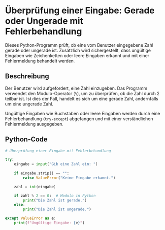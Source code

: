# Überprüfung einer Eingabe: Gerade oder Ungerade mit Fehlerbehandlung

Dieses Python-Programm prüft, ob eine vom Benutzer eingegebene Zahl gerade oder ungerade ist. Zusätzlich wird sichergestellt, dass ungültige Eingaben wie Zeichenketten oder leere Eingaben erkannt und mit einer Fehlermeldung behandelt werden.

## Beschreibung

Der Benutzer wird aufgefordert, eine Zahl einzugeben. Das Programm verwendet den Modulo-Operator (`%`), um zu überprüfen, ob die Zahl durch 2 teilbar ist. Ist dies der Fall, handelt es sich um eine gerade Zahl, andernfalls um eine ungerade Zahl.

Ungültige Eingaben wie Buchstaben oder leere Eingaben werden durch eine Fehlerbehandlung (`try-except`) abgefangen und mit einer verständlichen Fehlermeldung ausgegeben.

## Python-Code

````python
# Überprüfung einer Eingabe mit Fehlerbehandlung

try:
    eingabe = input("Gib eine Zahl ein: ")
    
    if eingabe.strip() == "":
        raise ValueError("Keine Eingabe erkannt.")

    zahl = int(eingabe)

    if zahl % 2 == 0:  # Modulo in Python
        print("Die Zahl ist gerade.")
    else:
        print("Die Zahl ist ungerade.")

except ValueError as e:
    print(f"Ungültige Eingabe: {e}")
